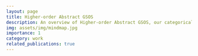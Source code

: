 ```yaml
---
layout: page
title: Higher-order Abstract GSOS
description: An overview of Higher-order Abstract GSOS, our categorical framework of higher-order programming languages.
img: assets/img/mindmap.jpg
importance: 1
category: work
related_publications: true
---
```

